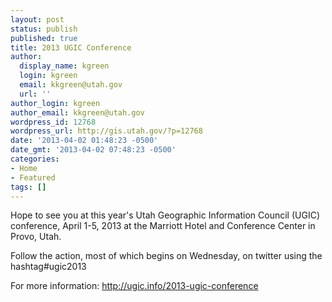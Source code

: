 ```yaml
---
layout: post
status: publish
published: true
title: 2013 UGIC Conference
author:
  display_name: kgreen
  login: kgreen
  email: kkgreen@utah.gov
  url: ''
author_login: kgreen
author_email: kkgreen@utah.gov
wordpress_id: 12768
wordpress_url: http://gis.utah.gov/?p=12768
date: '2013-04-02 01:48:23 -0500'
date_gmt: '2013-04-02 07:48:23 -0500'
categories:
- Home
- Featured
tags: []
---
```

<p>Hope to see you at this year's Utah Geographic Information Council (UGIC) conference, April 1-5, 2013 at the Marriott Hotel and Conference Center in Provo, Utah.</p>
<p>Follow the action, most of which begins on Wednesday, on twitter using the hashtag#ugic2013</p>
<p>For more information: <a href="http://ugic.info/2013-ugic-conference" target="_blank">http://ugic.info/2013-ugic-conference</a></p>
